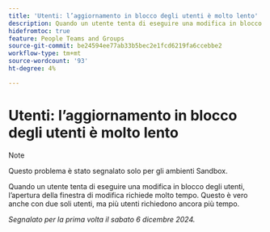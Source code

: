 ```yaml
---
title: 'Utenti: l’aggiornamento in blocco degli utenti è molto lento'
description: Quando un utente tenta di eseguire una modifica in blocco degli utenti, l’apertura della finestra di modifica richiede molto tempo. Questo è vero anche con due soli utenti, ma più utenti richiedono ancora più tempo.
hidefromtoc: true
feature: People Teams and Groups
source-git-commit: be24594ee77ab33b5bec2e1fcd6219fa6ccebbe2
workflow-type: tm+mt
source-wordcount: '93'
ht-degree: 4%

---
```



# Utenti: l’aggiornamento in blocco degli utenti è molto lento

>[!NOTE]
>
>Questo problema è stato segnalato solo per gli ambienti Sandbox.

Quando un utente tenta di eseguire una modifica in blocco degli utenti, l’apertura della finestra di modifica richiede molto tempo. Questo è vero anche con due soli utenti, ma più utenti richiedono ancora più tempo.

_Segnalato per la prima volta il sabato 6 dicembre 2024._

